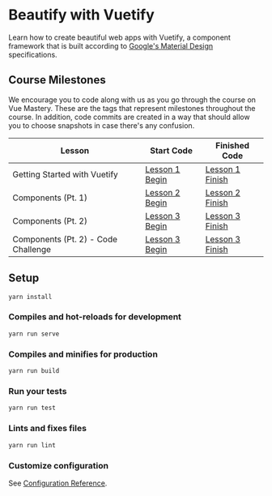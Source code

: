 # Beautify with Vuetify

Learn how to create beautiful web apps with Vuetify, a component framework that is built according to [Google's Material Design](https://material.io/design/) specifications.

## Course Milestones

We encourage you to code along with us as you go through the course on Vue Mastery. These are the tags that represent milestones throughout the course. In addition, code commits are created in a way that should allow you to choose snapshots in case there's any confusion.

| Lesson                              | Start Code                                                                                | Finished Code                                                                               |
| ----------------------------------- | ----------------------------------------------------------------------------------------- | ------------------------------------------------------------------------------------------- |
| Getting Started with Vuetify        | [Lesson 1 Begin](https://github.com/Code-Pop/beautify-with-vuetify/tree/Lesson-1-BEGIN)   | [Lesson 1 Finish](https://github.com/Code-Pop/beautify-with-vuetify/tree/Lesson-1-BEGIN)    |
| Components (Pt. 1)                  | [Lesson 2 Begin](https://github.com/Code-Pop/beautify-with-vuetify/tree/Lesson-2-BEGIN)   | [Lesson 2 Finish](https://github.com/Code-Pop/beautify-with-vuetify/tree/Lesson-2-FINISH)   |
| Components (Pt. 2)                  | [Lesson 3 Begin](https://github.com/Code-Pop/beautify-with-vuetify/tree/Lesson-3-BEGIN)   | [Lesson 3 Finish](https://github.com/Code-Pop/beautify-with-vuetify/tree/Lesson-3-FINISH)   |
| Components (Pt. 2) - Code Challenge | [Lesson 3 Begin](https://github.com/Code-Pop/beautify-with-vuetify/tree/Lesson-3CC-BEGIN) | [Lesson 3 Finish](https://github.com/Code-Pop/beautify-with-vuetify/tree/Lesson-3CC-FINISH) |

## Setup

```
yarn install
```

### Compiles and hot-reloads for development

```
yarn run serve
```

### Compiles and minifies for production

```
yarn run build
```

### Run your tests

```
yarn run test
```

### Lints and fixes files

```
yarn run lint
```

### Customize configuration

See [Configuration Reference](https://cli.vuejs.org/config/).
